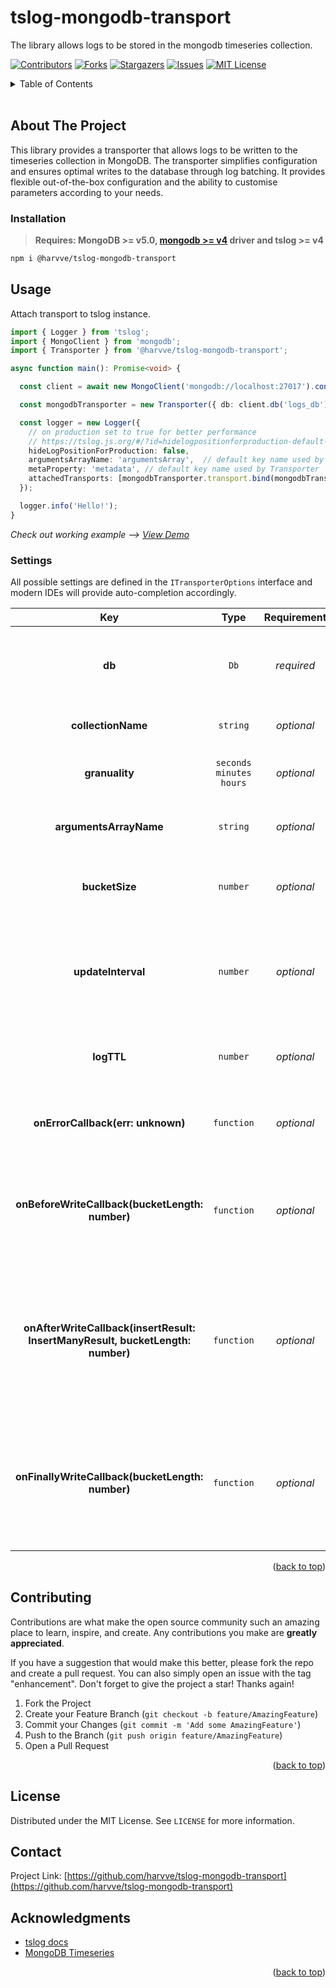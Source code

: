 # tslog-mongodb-transport
The library allows logs to be stored in the mongodb timeseries collection.

<a name="readme-top"></a>

[![Contributors][contributors-shield]][contributors-url]
[![Forks][forks-shield]][forks-url]
[![Stargazers][stars-shield]][stars-url]
[![Issues][issues-shield]][issues-url]
[![MIT License][license-shield]][license-url]

<!-- TABLE OF CONTENTS -->
<details>
  <summary>Table of Contents</summary>
  <ol>
    <li><a href="#about-the-project">About The Project</a></li>
    <li><a href="#installation">Installation</a></li>
    <li>
      <a href="#usage">Usage</a>
      <ol>
        <li><a href="#settings">Settings</a></li>
      </ol>
    </li>
    <li><a href="#contributing">Contributing</a></li>
    <li><a href="#license">License</a></li>
    <li><a href="#contact">Contact</a></li>
    <li><a href="#acknowledgments">Acknowledgments</a></li>
  </ol>
</details>
<br>

## About The Project

This library provides a transporter that allows logs to be written to the timeseries collection in MongoDB.
The transporter simplifies configuration and ensures optimal writes to the database through log batching.
It provides flexible out-of-the-box configuration and the ability to customise parameters according to your needs.

### Installation

> **Requires: MongoDB >= v5.0, [ mongodb >= v4](https://www.npmjs.com/package/mongodb) driver and tslog >= v4**

```sh
npm i @harvve/tslog-mongodb-transport
```

## Usage
Attach transport to tslog instance.
```typescript
import { Logger } from 'tslog';
import { MongoClient } from 'mongodb';
import { Transporter } from '@harvve/tslog-mongodb-transport';

async function main(): Promise<void> {

  const client = await new MongoClient('mongodb://localhost:27017').connect();

  const mongodbTransporter = new Transporter({ db: client.db('logs_db') });

  const logger = new Logger({
    // on production set to true for better performance
    // https://tslog.js.org/#/?id=hidelogpositionforproduction-default-false
    hideLogPositionForProduction: false,
    argumentsArrayName: 'argumentsArray',  // default key name used by Transporter
    metaProperty: 'metadata', // default key name used by Transporter
    attachedTransports: [mongodbTransporter.transport.bind(mongodbTransporter)]
  });

  logger.info('Hello!');
}
```

_Check out working example --> [View Demo](https://github.com/harvve/tslog-mongodb-transport-demo)_


### Settings
All possible settings are defined in the `ITransporterOptions` interface and modern IDEs will provide auto-completion accordingly.

| Key | Type | Requirement | Description | Default |
|:---:|:---:|:---:|:---:|:---:|
|**db**| `Db` | *required* | class that represents a MongoDB Database (from `mongodb` lib) | --- |
|**collectionName**| `string` | *optional* | the name of collection in mongodb | `logs` |
|**granuality**| `seconds` `minutes` `hours` | *optional* | the timeseries data granularity | `seconds` |
|**argumentsArrayName**| `string` | *optional* | the logger arguments property key name | `argumentsArray` |
|**bucketSize**| `number` | *optional* | the size of the bucket with logs suitable for writing | `5000` |
|**updateInterval**| `number` | *optional* | the number of seconds between logs that must elapse to record an incomplete bucket | `1sec` |
|**logTTL**| `number` | *optional* | the lifetime (in seconds) of the document in the collection | `2592000sec (30days)` |
|**onErrorCallback(err: unknown)**| `function` | *optional* | callback function called when an error occurs | --- |
|**onBeforeWriteCallback(bucketLength: number)**| `function` | *optional* | callback function called before write (*`bucketLength - current length of items in bucket`*) | --- |
|**onAfterWriteCallback(insertResult: InsertManyResult<Document>, bucketLength: number)**| `function` | *optional* | callback function called after successful writing (*`insertResult - insert stats, bucketLength - current length of items in bucket`*) | --- |
|**onFinallyWriteCallback(bucketLength: number)**| `function` | *optional* | callback function called when recording has been completed (*`bucketLength - current length of items in bucket`*) | --- |

<p align="right">(<a href="#readme-top">back to top</a>)</p>


## Contributing

Contributions are what make the open source community such an amazing place to learn, inspire, and create. Any contributions you make are **greatly appreciated**.

If you have a suggestion that would make this better, please fork the repo and create a pull request. You can also simply open an issue with the tag "enhancement".
Don't forget to give the project a star! Thanks again!

1. Fork the Project
2. Create your Feature Branch (`git checkout -b feature/AmazingFeature`)
3. Commit your Changes (`git commit -m 'Add some AmazingFeature'`)
4. Push to the Branch (`git push origin feature/AmazingFeature`)
5. Open a Pull Request

<p align="right">(<a href="#readme-top">back to top</a>)</p>


<!-- LICENSE -->
## License

Distributed under the MIT License. See `LICENSE` for more information.


<!-- CONTACT -->
## Contact

Project Link: [https://github.com/harvve/tslog-mongodb-transport](https://github.com/harvve/tslog-mongodb-transport)


<!-- ACKNOWLEDGMENTS -->
## Acknowledgments
* [tslog docs](https://tslog.js.org/#/)
* [MongoDB Timeseries](https://www.mongodb.com/docs/manual/core/timeseries-collections/)


<p align="right">(<a href="#readme-top">back to top</a>)</p>

<!-- MARKDOWN LINKS & IMAGES -->
[contributors-shield]: https://img.shields.io/github/contributors/harvve/tslog-mongodb-transport.svg?style=for-the-badge
[contributors-url]: https://github.com/harvve/tslog-mongodb-transport/graphs/contributors
[forks-shield]: https://img.shields.io/github/forks/harvve/tslog-mongodb-transport.svg?style=for-the-badge
[forks-url]: https://github.com/harvve/tslog-mongodb-transport/network/members
[stars-shield]: https://img.shields.io/github/stars/harvve/tslog-mongodb-transport.svg?style=for-the-badge
[stars-url]: https://github.com/harvve/tslog-mongodb-transport/stargazers
[issues-shield]: https://img.shields.io/github/issues/harvve/tslog-mongodb-transport.svg?style=for-the-badge
[issues-url]: https://github.com/harvve/tslog-mongodb-transport/issues
[license-shield]: https://img.shields.io/github/license/harvve/tslog-mongodb-transport.svg?style=for-the-badge
[license-url]: https://github.com/harvve/tslog-mongodb-transport/blob/main/LICENSE.txt
